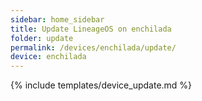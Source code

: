 ```yaml
---
sidebar: home_sidebar
title: Update LineageOS on enchilada
folder: update
permalink: /devices/enchilada/update/
device: enchilada
---
```

{% include templates/device_update.md %}
